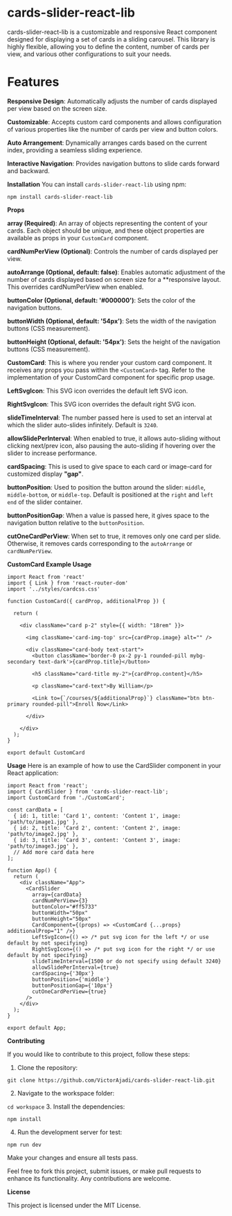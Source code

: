 # cards-slider-react-lib
cards-slider-react-lib is a customizable and responsive React component designed for displaying a set of cards in a sliding carousel. This library is highly flexible, allowing you to define the content, number of cards per view, and various other configurations to suit your needs.

# Features

**Responsive Design**: Automatically adjusts the number of cards displayed per view based on the screen size.

**Customizable**: Accepts custom card components and allows configuration of various properties like the number of cards per view and button colors.

**Auto Arrangement**: Dynamically arranges cards based on the current index, providing a seamless sliding experience.

**Interactive Navigation**: Provides navigation buttons to slide cards forward and backward.

**Installation**
You can install `cards-slider-react-lib` using npm:

`npm install cards-slider-react-lib`

**Props**

**array (Required)**: An array of objects representing the content of your cards. Each object should be unique, and these object properties are available as props in your `CustomCard` component.

**cardNumPerView (Optional)**: Controls the number of cards displayed per view.

**autoArrange (Optional, default: false)**: Enables automatic adjustment of the number of cards displayed based on screen size for a **responsive layout. This overrides cardNumPerView when enabled.

**buttonColor (Optional, default: '#000000')**: Sets the color of the navigation buttons.

**buttonWidth (Optional, default: '54px')**: Sets the width of the navigation buttons (CSS measurement).

**buttonHeight (Optional, default: '54px')**: Sets the height of the navigation buttons (CSS measurement).

**CustomCard**: This is where you render your custom card component. It receives any props you pass within the `<CustomCard>` tag. Refer to the implementation of your CustomCard component for specific prop usage.

**LeftSvgIcon**: This SVG icon overrides the default left SVG icon.

**RightSvgIcon**: This SVG icon overrides the default right SVG icon.

**slideTimeInterval**: The number passed here is used to set an interval at which the slider auto-slides infinitely. Default is `3240`.

**allowSlidePerInterval**: When enabled to true, it allows auto-sliding without clicking next/prev icon, also pausing the auto-sliding if hovering over the slider to increase performance.

**cardSpacing**: This is used to give space to each card or image-card for customized display **"gap"**.

**buttonPosition**: Used to position the button around the slider: `middle`, `middle-bottom`, or `middle-top`. Default is positioned at the `right` and `left end` of the slider container.

**buttonPositionGap**: When a value is passed here, it gives space to the navigation button relative to the `buttonPosition`.

**cutOneCardPerView**: When set to true, it removes only one card per slide. Otherwise, it removes cards corresponding to the `autoArrange` or `cardNumPerView`.

**CustomCard Example Usage**

```
import React from 'react'
import { Link } from 'react-router-dom'
import '../styles/cardcss.css'

function CustomCard({ cardProp, additionalProp }) {

  return (

    <div className="card p-2" style={{ width: "18rem" }}>

      <img className='card-img-top' src={cardProp.image} alt="" />

      <div className="card-body text-start">
        <button className='border-0 px-2 py-1 rounded-pill mybg-secondary text-dark'>{cardProp.title}</button>

        <h5 className="card-title my-2">{cardProp.content}</h5>

        <p className="card-text">By William</p>

        <Link to={`/courses/${additionalProp}`} className="btn btn-primary rounded-pill">Enroll Now</Link>

      </div>

    </div>
  );
}

export default CustomCard
```

**Usage**
Here is an example of how to use the CardSlider component in your React application:

```
import React from 'react';
import { CardSlider } from 'cards-slider-react-lib';
import CustomCard from './CustomCard'; 

const cardData = [
  { id: 1, title: 'Card 1', content: 'Content 1', image: 'path/to/image1.jpg' },
  { id: 2, title: 'Card 2', content: 'Content 2', image: 'path/to/image2.jpg' },
  { id: 3, title: 'Card 3', content: 'Content 3', image: 'path/to/image3.jpg' },
  // Add more card data here
];

function App() {
  return (
    <div className="App">
      <CardSlider
        array={cardData}
        cardNumPerView={3}
        buttonColor="#ff5733"
        buttonWidth="50px"
        buttonHeight="50px"
        CardComponent={(props) => <CustomCard {...props} additionalProp="1" />}
        LeftSvgIcon={() => /* put svg icon for the left */ or use default by not specifying}
        RightSvgIcon={() => /* put svg icon for the right */ or use default by not specifying}
        slideTimeInterval={1500 or do not specify using default 3240}
        allowSlidePerInterval={true}
        cardSpacing={'30px'}
        buttonPosition={'middle'}
        buttonPositionGap={'10px'}
        cutOneCardPerView={true}
      />
    </div>
  );
}

export default App;
```

**Contributing**

If you would like to contribute to this project, follow these steps:

1. Clone the repository:

`git clone https://github.com/VictorAjadi/cards-slider-react-lib.git`

2. Navigate to the workspace folder:

`cd workspace`
3. Install the dependencies:

`npm install`

4. Run the development server for test:

`npm run dev`

Make your changes and ensure all tests pass.

Feel free to fork this project, submit issues, or make pull requests to enhance its functionality. Any contributions are welcome.

**License**

This project is licensed under the MIT License.

